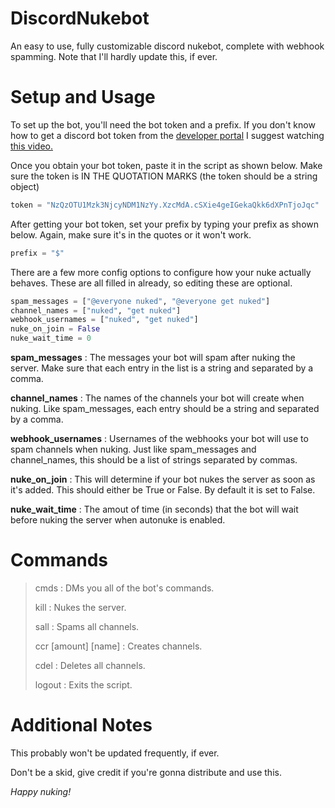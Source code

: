 # DiscordNukebot
An easy to use, fully customizable discord nukebot, complete with webhook spamming. Note that I'll hardly update this, if ever.

# Setup and Usage
To set up the bot, you'll need the bot token and a prefix. If you don't know how to get a discord bot token from the [developer portal](https://discord.com/developers) I suggest watching [this video.](https://www.youtube.com/watch?v=b61kcgfOm_4)

Once you obtain your bot token, paste it in the script as shown below. Make sure the token is IN THE QUOTATION MARKS (the token should be a string object)
```py
token = "NzQzOTU1Mzk3NjcyNDM1NzYy.XzcMdA.cSXie4geIGekaQkk6dXPnTjoJqc"
```

After getting your bot token, set your prefix by typing your prefix as shown below. Again, make sure it's in the quotes or it won't work.
```py
prefix = "$"
```

There are a few more config options to configure how your nuke actually behaves. These are all filled in already, so editing these are optional.
```py
spam_messages = ["@everyone nuked", "@everyone get nuked"]
channel_names = ["nuked", "get nuked"]
webhook_usernames = ["nuked", "get nuked"]
nuke_on_join = False
nuke_wait_time = 0
```
**spam_messages** : The messages your bot will spam after nuking the server. Make sure that each entry in the list is a string and separated by a comma.
 
**channel_names** : The names of the channels your bot will create when nuking. Like spam_messages, each entry should be a string and separated by a comma.
 
**webhook_usernames** : Usernames of the webhooks your bot will use to spam channels when nuking. Just like spam_messages and channel_names, this should be a list of strings separated by commas.
 
**nuke_on_join** : This will determine if your bot nukes the server as soon as it's added. This should either be True or False. By default it is set to False.
 
**nuke_wait_time** : The amout of time (in seconds) that the bot will wait before nuking the server when autonuke is enabled.

# Commands
> cmds : DMs you all of the bot's commands.
>
> kill : Nukes the server.
>
> sall : Spams all channels.
>
> ccr [amount] [name] : Creates channels.
> 
> cdel : Deletes all channels.
>
> logout : Exits the script.

# Additional Notes
This probably won't be updated frequently, if ever.

Don't be a skid, give credit if you're gonna distribute and use this.

*Happy nuking!*
